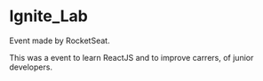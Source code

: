 # Ignite_Lab
Event made by RocketSeat.

This was a event to learn ReactJS and to improve carrers, of junior developers.

